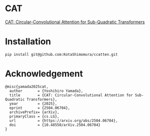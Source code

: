 # CAT
[CAT: Circular-Convolutional Attention for Sub-Quadratic Transformers](https://arxiv.org/abs/2504.06704)

# Installation
```
pip install git@github.com:KotaShimomura/ccatten.git
```


# Acknowledgement
```
@misc{yamada2025cat,
  author       = {Yoshihiro Yamada},
  title        = {CAT: Circular-Convolutional Attention for Sub-Quadratic Transformers},
  year         = {2025},
  eprint       = {2504.06704},
  archivePrefix= {arXiv},
  primaryClass = {cs.LG},
  url          = {https://arxiv.org/abs/2504.06704},
  doi          = {10.48550/arXiv.2504.06704}
}
```